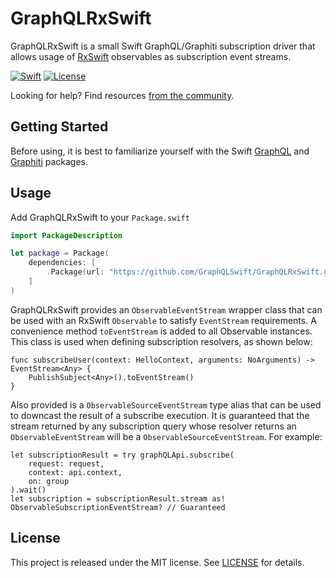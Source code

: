 # GraphQLRxSwift

GraphQLRxSwift is a small Swift GraphQL/Graphiti subscription driver that allows usage of [RxSwift](https://github.com/ReactiveX/RxSwift) observables
as subscription event streams.

[![Swift][swift-badge]][swift-url]
[![License][mit-badge]][mit-url]

Looking for help? Find resources [from the community](http://graphql.org/community/).


## Getting Started

Before using, it is best to familiarize yourself with the Swift [GraphQL](https://github.com/GraphQLSwift/GraphQL) and 
[Graphiti](https://github.com/GraphQLSwift/Graphiti) packages.

## Usage

Add GraphQLRxSwift to your `Package.swift`

```swift
import PackageDescription

let package = Package(
    dependencies: [
        .Package(url: "https://github.com/GraphQLSwift/GraphQLRxSwift.git", .upToNextMinor(from: "0.0.1")),
    ]
)
```

GraphQLRxSwift provides an `ObservableEventStream` wrapper class that can be used with an RxSwift `Observable` to satisfy
`EventStream` requirements. A convenience method `toEventStream` is added to all Observable instances.
This class is used when defining subscription resolvers, as shown below:

```
func subscribeUser(context: HelloContext, arguments: NoArguments) -> EventStream<Any> {
    PublishSubject<Any>().toEventStream()
}
```

Also provided is a `ObservableSourceEventStream` type alias that can be used to downcast the result of a subscribe execution.
It is guaranteed that the stream returned by any subscription query whose resolver returns an `ObservableEventStream` will be a
`ObservableSourceEventStream`. For example:

```
let subscriptionResult = try graphQLApi.subscribe(
    request: request,
    context: api.context,
    on: group
).wait()
let subscription = subscriptionResult.stream as! ObservableSubscriptionEventStream? // Guaranteed
```

## License

This project is released under the MIT license. See [LICENSE](LICENSE) for details.

[swift-badge]: https://img.shields.io/badge/Swift-5.2-orange.svg?style=flat
[swift-url]: https://swift.org

[mit-badge]: https://img.shields.io/badge/License-MIT-blue.svg?style=flat
[mit-url]: https://tldrlegal.com/license/mit-license

